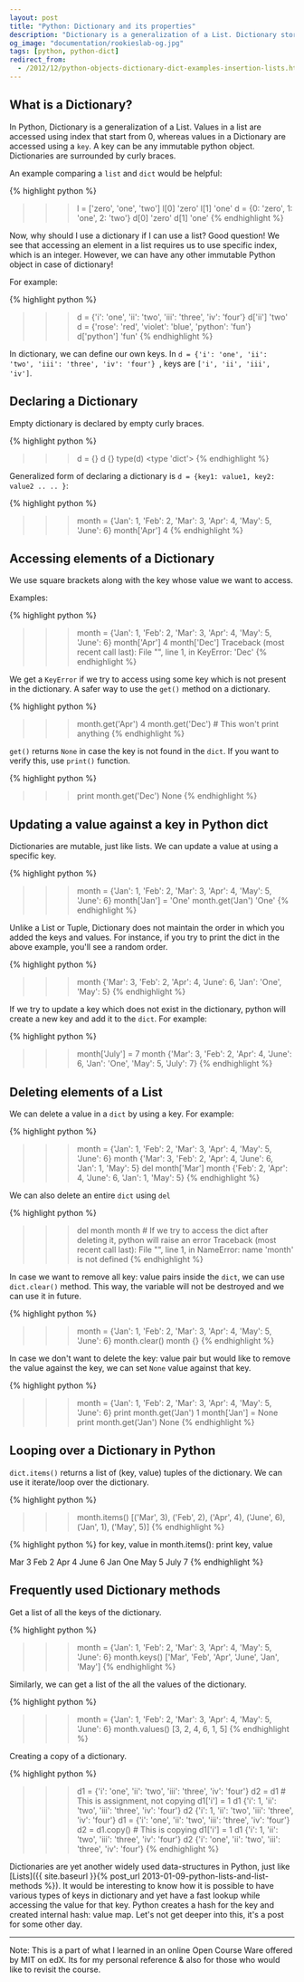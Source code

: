 ```yaml
---
layout: post
title: "Python: Dictionary and its properties"
description: "Dictionary is a generalization of a List. Dictionary stores (key, value) pair for easier value access in future using the key. We see how it is different from a list and its properties."
og_image: "documentation/rookieslab-og.jpg"
tags: [python, python-dict]
redirect_from:
  - /2012/12/python-objects-dictionary-dict-examples-insertion-lists.html
---
```


## What is a Dictionary?

In Python, Dictionary is a generalization of a List. Values in a list are accessed using index that start from 0, whereas values in a Dictionary are accessed using a `key`. A key can be any immutable python object. Dictionaries are surrounded by curly braces.

An example comparing a `list` and `dict` would be helpful:

{% highlight python %}
>>> l = ['zero', 'one', 'two']
>>> l[0]
'zero'
>>> l[1]
'one'
>>> d = {0: 'zero', 1: 'one', 2: 'two'}
>>> d[0]
'zero'
>>> d[1]
'one'
{% endhighlight %}

Now, why should I use a dictionary if I can use a list? Good question!
We see that accessing an element in a list requires us to use specific index, which is an integer. However, we can have any other immutable Python object in case of dictionary!

For example:

{% highlight python %}
>>> d = {'i': 'one', 'ii': 'two', 'iii': 'three', 'iv': 'four'}
>>> d['ii']
'two'
>>> d = {'rose': 'red', 'violet': 'blue', 'python': 'fun'}
>>> d['python']
'fun'
{% endhighlight %}

In dictionary, we can define our own keys. In `d = {'i': 'one', 'ii': 'two', 'iii': 'three', 'iv': 'four'} `, keys are `['i', 'ii', 'iii', 'iv']`.

## Declaring a Dictionary

Empty dictionary is declared by empty curly braces.

{% highlight python %}
>>> d = {}
>>> d
{}
>>> type(d)
<type 'dict'>
{% endhighlight %}

Generalized form of declaring a dictionary is `d = {key1: value1, key2: value2 .. .. }`:

{% highlight python %}
>>> month = {'Jan': 1, 'Feb': 2, 'Mar': 3, 'Apr': 4,  'May': 5, 'June': 6}
>>> month['Apr']
4
{% endhighlight %}

## Accessing elements of a Dictionary

We use square brackets along with the key whose value we want to access.

Examples:

{% highlight python %}
>>> month = {'Jan': 1, 'Feb': 2, 'Mar': 3, 'Apr': 4,  'May': 5, 'June': 6}
>>> month['Apr']
4
>>> month['Dec']
Traceback (most recent call last):
  File "<stdin>", line 1, in <module>
KeyError: 'Dec'
{% endhighlight %}

We get a `KeyError` if we try to access using some key which is not present in the dictionary.
A safer way to use the `get()` method on a dictionary.

{% highlight python %}
>>> month.get('Apr')
4
>>> month.get('Dec') # This won't print anything
{% endhighlight %}

`get()` returns `None` in case the key is not found in the `dict`. If you want to verify this, use `print()` function.

{% highlight python %}
>>> print month.get('Dec')
None
{% endhighlight %}

## Updating a value against a key in Python dict

Dictionaries are mutable, just like lists. We can update a value at using a specific key.

{% highlight python %}
>>> month = {'Jan': 1, 'Feb': 2, 'Mar': 3, 'Apr': 4,  'May': 5, 'June': 6}
>>> month['Jan'] = 'One'
>>> month.get('Jan')
'One'
{% endhighlight %}

Unlike a List or Tuple, Dictionary does not maintain the order in which you added the keys and values. For instance, if you try to print the dict in the above example, you'll see a random order.

{% highlight python %}
>>> month
{'Mar': 3, 'Feb': 2, 'Apr': 4, 'June': 6, 'Jan': 'One', 'May': 5}
{% endhighlight %}

If we try to update a key which does not exist in the dictionary, python will create a new key and add it to the `dict`. For example:

{% highlight python %}
>>> month['July'] = 7
>>> month
{'Mar': 3, 'Feb': 2, 'Apr': 4, 'June': 6, 'Jan': 'One', 'May': 5, 'July': 7}
{% endhighlight %}

## Deleting elements of a List

We can delete a value in a `dict` by using a key. For example:

{% highlight python %}
>>> month = {'Jan': 1, 'Feb': 2, 'Mar': 3, 'Apr': 4,  'May': 5, 'June': 6}
>>> month
{'Mar': 3, 'Feb': 2, 'Apr': 4, 'June': 6, 'Jan': 1, 'May': 5}
>>> del month['Mar']
>>> month
{'Feb': 2, 'Apr': 4, 'June': 6, 'Jan': 1, 'May': 5}
{% endhighlight %}

We can also delete an entire `dict` using `del`

{% highlight python %}
>>> del month
>>> month # If we try to access the dict after deleting it, python will raise an error
Traceback (most recent call last):
  File "<stdin>", line 1, in <module>
NameError: name 'month' is not defined
{% endhighlight %}

In case we want to remove all key: value pairs inside the `dict`, we can use `dict.clear()` method. This way, the variable will not be destroyed and we can use it in future.

{% highlight python %}
>>> month = {'Jan': 1, 'Feb': 2, 'Mar': 3, 'Apr': 4,  'May': 5, 'June': 6}
>>> month.clear()
>>> month
{}
{% endhighlight %}

In case we don't want to delete the key: value pair but would like to remove the value against the key, we can set `None` value against that key.

{% highlight python %}
>>> month = {'Jan': 1, 'Feb': 2, 'Mar': 3, 'Apr': 4,  'May': 5, 'June': 6}
>>> print month.get('Jan')
1
>>> month['Jan'] = None
>>> print month.get('Jan')
None
{% endhighlight %}

## Looping over a Dictionary in Python

`dict.items()` returns a list of (key, value) tuples of the dictionary. We can use it iterate/loop over the dictionary.

{% highlight python %}
>>> month.items()
[('Mar', 3), ('Feb', 2), ('Apr', 4), ('June', 6), ('Jan', 1), ('May', 5)]
{% endhighlight %}

{% highlight python %}
for key, value in month.items():
    print key, value

Mar 3
Feb 2
Apr 4
June 6
Jan One
May 5
July 7
{% endhighlight %}


## Frequently used Dictionary methods

Get a list of all the keys of the dictionary.

{% highlight python %}
>>> month = {'Jan': 1, 'Feb': 2, 'Mar': 3, 'Apr': 4,  'May': 5, 'June': 6}
>>> month.keys()
['Mar', 'Feb', 'Apr', 'June', 'Jan', 'May']
{% endhighlight %}

Similarly, we can get a list of the all the values of the dictionary.

{% highlight python %}
>>> month = {'Jan': 1, 'Feb': 2, 'Mar': 3, 'Apr': 4,  'May': 5, 'June': 6}
>>> month.values()
[3, 2, 4, 6, 1, 5]
{% endhighlight %}

Creating a copy of a dictionary.

{% highlight python %}
>>> d1 = {'i': 'one', 'ii': 'two', 'iii': 'three', 'iv': 'four'}
>>> d2 = d1 # This is assignment, not copying
>>> d1['i'] = 1
>>> d1
{'i': 1, 'ii': 'two', 'iii': 'three', 'iv': 'four'}
>>> d2
{'i': 1, 'ii': 'two', 'iii': 'three', 'iv': 'four'}
>>> d1 = {'i': 'one', 'ii': 'two', 'iii': 'three', 'iv': 'four'}
>>> d2 = d1.copy() # This is copying
>>> d1['i'] = 1
>>> d1
{'i': 1, 'ii': 'two', 'iii': 'three', 'iv': 'four'}
>>> d2
{'i': 'one', 'ii': 'two', 'iii': 'three', 'iv': 'four'}
{% endhighlight %}

Dictionaries are yet another widely used data-structures in Python, just like [Lists]({{ site.baseurl }}{% post_url 2013-01-09-python-lists-and-list-methods %}). It would be interesting to know how it is possible to have various types of keys in dictionary and yet have a fast lookup while accessing the value for that key. Python creates a hash for the key and created internal hash: value map. Let's not get deeper into this, it's a post for some other day.

---

Note:
This is a part of what I learned in an online Open Course Ware offered by MIT on edX.
Its for my personal reference & also for those who would like to revisit the course.
